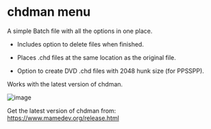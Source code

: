 # chdman menu

 A simple Batch file with all the options in one place.

- Includes option to delete files when finished.

- Places .chd files at the same location as the original file.

- Option to create DVD .chd files with 2048 hunk size (for PPSSPP).



Works with the latest version of chdman.

![image](https://github.com/JaekSooley/chdman-menu/assets/117260365/a8ef30da-6668-44ec-bdc4-3e070940f29d)

Get the latest version of chdman from: https://www.mamedev.org/release.html
